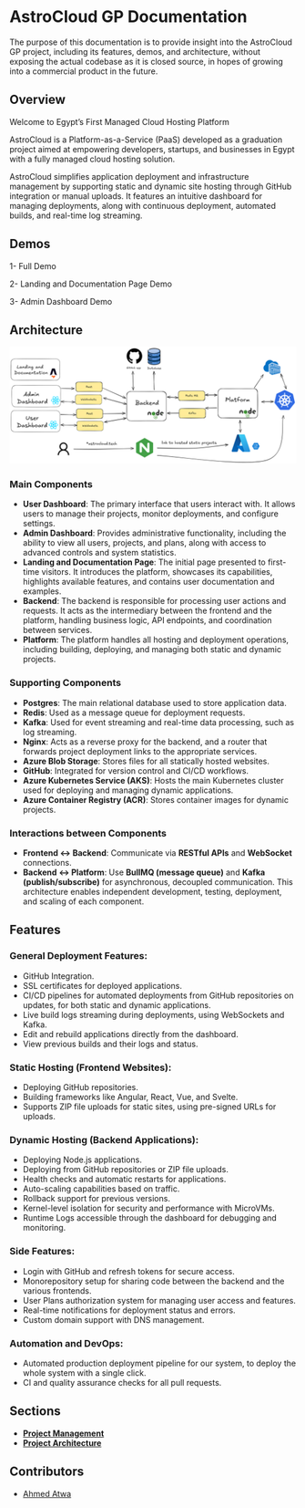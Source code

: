 # AstroCloud GP Documentation

The purpose of this documentation is to provide insight into the AstroCloud GP project, including its features, demos, and architecture, without exposing the actual codebase as it is closed source, in hopes of growing into a commercial product in the future.

## Overview

Welcome to Egypt’s First Managed Cloud Hosting Platform

AstroCloud is a Platform-as-a-Service (PaaS) developed as a graduation project aimed at empowering developers, startups, and businesses in Egypt with a fully managed cloud hosting solution.

AstroCloud simplifies application deployment and infrastructure management by supporting static and dynamic site hosting through GitHub integration or manual uploads. It features an intuitive dashboard for managing deployments, along with continuous deployment, automated builds, and real-time log streaming.


## Demos

1- Full Demo

2- Landing and Documentation Page Demo

3- Admin Dashboard Demo

## Architecture

![architecture](assets/image.png)

### Main Components

- **User Dashboard**: The primary interface that users interact with. It allows users to manage their projects, monitor deployments, and configure settings.
- **Admin Dashboard**: Provides administrative functionality, including the ability to view all users, projects, and plans, along with access to advanced controls and system statistics.
- **Landing and Documentation Page**: The initial page presented to first-time visitors. It introduces the platform, showcases its capabilities, highlights available features, and contains user documentation and examples.
- **Backend**: The backend is responsible for processing user actions and requests. It acts as the intermediary between the frontend and the platform, handling business logic, API endpoints, and coordination between services.
- **Platform**: The platform handles all hosting and deployment operations, including building, deploying, and managing both static and dynamic projects.

### Supporting Components

- **Postgres**: The main relational database used to store application data.
- **Redis**: Used as a message queue for deployment requests.
- **Kafka**: Used for event streaming and real-time data processing, such as log streaming.
- **Nginx**: Acts as a reverse proxy for the backend, and a router that forwards project deployment links to the appropriate services.
- **Azure Blob Storage**: Stores files for all statically hosted websites.
- **GitHub**: Integrated for version control and CI/CD workflows.
- **Azure Kubernetes Service (AKS)**: Hosts the main Kubernetes cluster used for deploying and managing dynamic applications.
- **Azure Container Registry (ACR)**: Stores container images for dynamic projects.

### Interactions between Components

- **Frontend ↔ Backend**: Communicate via **RESTful APIs** and **WebSocket** connections.
- **Backend ↔ Platform**: Use **BullMQ (message queue)** and **Kafka (publish/subscribe)** for asynchronous, decoupled communication. This architecture enables independent development, testing, deployment, and scaling of each component.


## Features

### General Deployment Features:
- GitHub Integration.
- SSL certificates for deployed applications.
- CI/CD pipelines for automated deployments from GitHub repositories on updates, for both static and dynamic applications.
- Live build logs streaming during deployments, using WebSockets and Kafka.
- Edit and rebuild applications directly from the dashboard.
- View previous builds and their logs and status.

### Static Hosting (Frontend Websites):
- Deploying GitHub repositories.
- Building frameworks like Angular, React, Vue, and Svelte.
- Supports ZIP file uploads for static sites, using pre-signed URLs for uploads.

### Dynamic Hosting (Backend Applications):
- Deploying Node.js applications.
- Deploying from GitHub repositories or ZIP file uploads.
- Health checks and automatic restarts for applications.
- Auto-scaling capabilities based on traffic.
- Rollback support for previous versions.
- Kernel-level isolation for security and performance with MicroVMs.
- Runtime Logs accessible through the dashboard for debugging and monitoring.

### Side Features:
- Login with GitHub and refresh tokens for secure access.
- Monorepository setup for sharing code between the backend and the various frontends.
- User Plans authorization system for managing user access and features.
- Real-time notifications for deployment status and errors.
- Custom domain support with DNS management.

### Automation and DevOps:
- Automated production deployment pipeline for our system, to deploy the whole system with a single click.
- CI and quality assurance checks for all pull requests.

## Sections

- [**Project Management**](./project-management.md)
- [**Project Architecture**](./project-architecture.md)

## Contributors

- [Ahmed Atwa](https://github.com/nightknighto)

